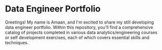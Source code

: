 # Data Engineer Portfolio

Greetings! My name is Amaan, and I'm excited to share my still developing data engineer portfolio. Within this repository, you'll find a comprehensive catalog of projects completed in various data analytics/engineering courses or self development exercises, each of which covers essential skills and techniques.
